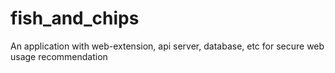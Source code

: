 # fish_and_chips
An application with web-extension, api server, database, etc for secure web usage recommendation
